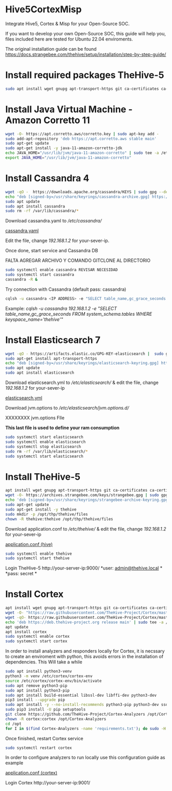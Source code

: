 # Hive5CortexMisp
Integrate Hive5, Cortex & Misp for your Open-Source SOC.

If you want to develop your own Open-Source SOC, this guide will help you, files included here are tested for Ubuntu 22.04 enviroments. 

The original installation guide can be found https://docs.strangebee.com/thehive/setup/installation/step-by-step-guide/

# Install required packages TheHive-5

```bash
sudo apt install wget gnupg apt-transport-https git ca-certificates ca-certificates-java curl software-properties-common python3-pip lsb-release
```

# Install Java Virtual Machine - Amazon Corretto 11

```bash
wget -O- https://apt.corretto.aws/corretto.key | sudo apt-key add -
sudo add-apt-repository 'deb https://apt.corretto.aws stable main'
sudo apt-get update
sudo apt-get install -y java-11-amazon-corretto-jdk
echo JAVA_HOME="/usr/lib/jvm/java-11-amazon-corretto" | sudo tee -a /etc/environment 
export JAVA_HOME="/usr/lib/jvm/java-11-amazon-corretto"
```

# Install Cassandra 4
```bash
wget -qO -  https://downloads.apache.org/cassandra/KEYS | sudo gpg --dearmor  -o /usr/share/keyrings/cassandra-archive.gpg
echo "deb [signed-by=/usr/share/keyrings/cassandra-archive.gpg] https://debian.cassandra.apache.org 40x main" |  sudo tee -a /etc/apt/sources.list.d/cassandra.sources.list
sudo apt update
sudo apt install cassandra
sudo rm -rf /var/lib/cassandra/*
```
Download cassandra.yaml to */etc/cassandra/*

[cassandra.yaml](https://github.com/TinoSec/Hive5-Cortex-Misp/blob/main/cassandra.yaml)

Edit the file, change *192.168.1.2* for your-sever-ip.

Once done, start service and Cassandra DB

FALTA AGREGAR ARCHIVO Y COMANDO GITCLONE AL DIRECTORIO
```bash
sudo systemctl enable cassandra REVISAR NECESIDAD
sudo systemctl start cassandra
cassandra -R &
```
Try connection with Cassandra (default pass: cassandra)

```bash
cqlsh -u cassandra <IP ADDRESS> -e "SELECT table_name,gc_grace_seconds FROM system_schema.tables WHERE keyspace_name='thehive'"
```
Example:
*cqlsh -u cassandra 192.168.1.2 -e "SELECT table_name,gc_grace_seconds FROM system_schema.tables WHERE keyspace_name='thehive'"*


# Install Elasticsearch 7

```bash
wget -qO - https://artifacts.elastic.co/GPG-KEY-elasticsearch |  sudo gpg --dearmor -o /usr/share/keyrings/elasticsearch-keyring.gpg
sudo apt-get install apt-transport-https
echo "deb [signed-by=/usr/share/keyrings/elasticsearch-keyring.gpg] https://artifacts.elastic.co/packages/7.x/apt stable main" |  sudo tee /etc/apt/sources.list.d/elastic-7.x.list 
sudo apt update
sudo apt install elasticsearch
```
Download elasticsearch.yml to */etc/elasticsearch/* & edit the file, change *192.168.1.2* for your-sever-ip

[elasticsearch.yml](https://github.com/TinoSec/Hive5-Cortex-Misp/blob/main/elasticsearch.yml)

Download jvm.options to */etc/elasticsearch/jvm.options.d/* 

XXXXXXXX jvm.options FIle


**This last file is used to define your ram consumption**

```bash
sudo systemctl start elasticsearch
sudo systemctl enable elasticsearch
sudo systemctl stop elasticsearch
sudo rm -rf /var/lib/elasticsearch/*
sudo systemctl start elasticsearch
```

# Install TheHive-5
```bash
apt install wget gnupg apt-transport-https git ca-certificates ca-certificates-java curl software-properties-common python3-pip lsb-release
wget -O- https://archives.strangebee.com/keys/strangebee.gpg | sudo gpg --dearmor -o /usr/share/keyrings/strangebee-archive-keyring.gpg
echo 'deb [signed-by=/usr/share/keyrings/strangebee-archive-keyring.gpg] https://deb.strangebee.com thehive-5.2 main' | sudo tee -a /etc/apt/sources.list.d/strangebee.list
sudo apt-get update
sudo apt-get install -y thehive
sudo mkdir -p /opt/thp/thehive/files
chown -R thehive:thehive /opt/thp/thehive/files
```
Download application.conf to */etc/thehive/* & edit the file, change *192.168.1.2* for your-sever-ip

[application.conf (hive)](https://github.com/TinoSec/Hive5-Cortex-Misp/blob/main/application.conf(hive))


```bash
sudo systemctl enable thehive
sudo systemctl start thehive
```
Login TheHive-5 http://your-server-ip:9000/
*user: admin@thehive.local *
*pass: secret *

# Install Cortex

```bash
apt install wget gnupg apt-transport-https git ca-certificates ca-certificates-java curl  software-properties-common python3-pip lsb-release
wget -O- "https://raw.githubusercontent.com/TheHive-Project/Cortex/master/PGP-PUBLIC-KEY"  | sudo apt-key add -
wget -qO- https://raw.githubusercontent.com/TheHive-Project/Cortex/master/PGP-PUBLIC-KEY |  sudo gpg --dearmor -o /usr/share/keyrings/thehive-project.gpg
echo 'deb https://deb.thehive-project.org release main' | sudo tee -a /etc/apt/sources.list.d/thehive-project.list
apt update
apt install cortex
sudo systemctl enable cortex
sudo systemctl start cortex
```
In order to install analyzers and responders locally for Cortex, it is necssary to create an enviroment with python, this avoids errors in the installation of dependencies. This Will take a while

```bash
sudo apt install python3-venv
python3 -m venv /etc/cortex/cortex-env
source /etc/cortex/cortex-env/bin/activate
sudo apt remove python3-pip
sudo apt install python3-pip
sudo apt install build-essential libssl-dev libffi-dev python3-dev
pip3 install --upgrade pip
sudo apt install -y --no-install-recommends python3-pip python3-dev ssdeep libfuzzy-dev libfuzzy2 libimage-exiftool-perl libmagic1 build-essential git libssl-dev
sudo pip3 install -U pip setuptools
git clone https://github.com/TheHive-Project/Cortex-Analyzers /opt/Cortex-Analyzers
chown -R cortex:cortex /opt/Cortex-Analyzers
cd /opt
for I in $(find Cortex-Analyzers -name 'requirements.txt'); do sudo -H pip3 install -r $I || true; done
```
Once finished, restart Cortex service

```bash
sudo systemctl restart cortex
```
In order to configure analyzers to run locally use this configuration guide as example

[application.conf (cortex)](https://github.com/TinoSec/Hive5-Cortex-Misp/blob/main/application.conf(cortex))

Login Cortex http://your-server-ip:9001/




